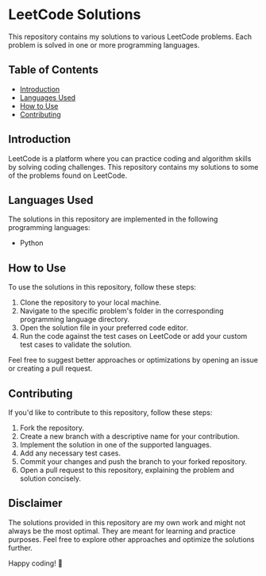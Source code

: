 # LeetCode Solutions

This repository contains my solutions to various LeetCode problems. Each problem is solved in one or more programming languages.

## Table of Contents

- [Introduction](#introduction)
- [Languages Used](#languages-used)
- [How to Use](#how-to-use)
- [Contributing](#contributing)

## Introduction

LeetCode is a platform where you can practice coding and algorithm skills by solving coding challenges. This repository contains my solutions to some of the problems found on LeetCode.

## Languages Used

The solutions in this repository are implemented in the following programming languages:

- Python

## How to Use

To use the solutions in this repository, follow these steps:

1. Clone the repository to your local machine.
2. Navigate to the specific problem's folder in the corresponding programming language directory.
3. Open the solution file in your preferred code editor.
4. Run the code against the test cases on LeetCode or add your custom test cases to validate the solution.

Feel free to suggest better approaches or optimizations by opening an issue or creating a pull request.

## Contributing

If you'd like to contribute to this repository, follow these steps:

1. Fork the repository.
2. Create a new branch with a descriptive name for your contribution.
3. Implement the solution in one of the supported languages.
4. Add any necessary test cases.
5. Commit your changes and push the branch to your forked repository.
6. Open a pull request to this repository, explaining the problem and solution concisely.

## Disclaimer

The solutions provided in this repository are my own work and might not always be the most optimal. They are meant for learning and practice purposes. Feel free to explore other approaches and optimize the solutions further.

Happy coding! 🚀
